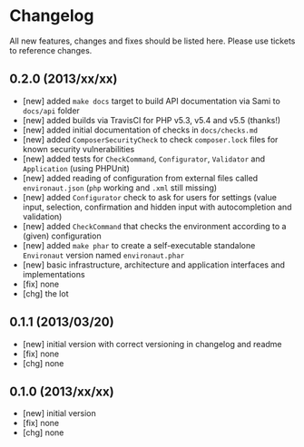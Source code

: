 # Changelog

All new features, changes and fixes should be listed here. Please use tickets
to reference changes.

## 0.2.0 (2013/xx/xx)

* [new] added `make docs` target to build API documentation via Sami to `docs/api` folder
* [new] added builds via TravisCI for PHP v5.3, v5.4 and v5.5 (thanks!)
* [new] added initial documentation of checks in `docs/checks.md`
* [new] added `ComposerSecurityCheck` to check `composer.lock` files for known security vulnerabilities
* [new] added tests for `CheckCommand`, `Configurator`, `Validator`  and `Application` (using PHPUnit)
* [new] added reading of configuration from external files called `environaut.json` (`php` working and `.xml` still missing)
* [new] added `Configurator` check to ask for users for settings (value input, selection, confirmation and hidden input with autocompletion and validation)
* [new] added `CheckCommand` that checks the environment according to a (given) configuration
* [new] added `make phar` to create a self-executable standalone `Environaut` version named `environaut.phar`
* [new] basic infrastructure, architecture and application interfaces and implementations
* [fix] none
* [chg] the lot

## 0.1.1 (2013/03/20)

* [new] initial version with correct versioning in changelog and readme
* [fix] none
* [chg] none

## 0.1.0 (2013/xx/xx)

* [new] initial version
* [fix] none
* [chg] none
